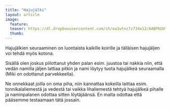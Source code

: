 ```yaml
---
title: "Hajujälki"
layout: article
image:
  feature:
  teaser: https://dl.dropboxusercontent.com/sh/ea1wtnz7z734o12/AABPKGUtzGzXAZg45Ayh-U7za/muut/Kuva%20tulossa%20pian.jpg
  thumb:
---
```


Hajujälkien seuraaminen on luontaista kaikille koirille ja tälläisen hajujäljen voi tehdä myös kotona.

Sisällä olen joskus piilottanut yhden palan esim. juustoa tai nakkia niin, että vedän namilla jäljen lattiaa pitkin ja nami löytyy tuota hajujälkeä seuraamalla (Miki on odottanut parvekkeella).

Ne onnekkaat joilla on oma piha, niin kannattaa kokeilla laittaa esim. tonnikalaliemestä ja vedestä tai vaikka lihaliemestä tehtyä hajujälkeä pihalle ja naminpalanen odottaa sitten löytäjäänsä. En malta odottaa että pääsemme testaamaan tätä jossain.
